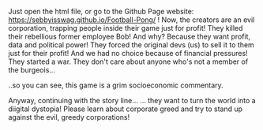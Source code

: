 Just open the html file, or go to the Github Page website:  https://sebbyisswag.github.io/Football-Pong/ !
Now, the creators are an evil corporation, trapping people inside their game just for profit! They killed their rebellious former employee Bob! And why? Because they want profit, data and political power! They forced the original devs (us) to sell it to them just for their profit! And we had no choice because of financial pressures! They started a war. They don't care about anyone who's not a member of the burgeois...

..so you can see, this game is a grim socioeconomic commentary.

Anyway, continuing with the story line...
... they want to turn the world into a diigital dystopia! Please learn about corporate greed and try to stand up against the evil, greedy corporations!
